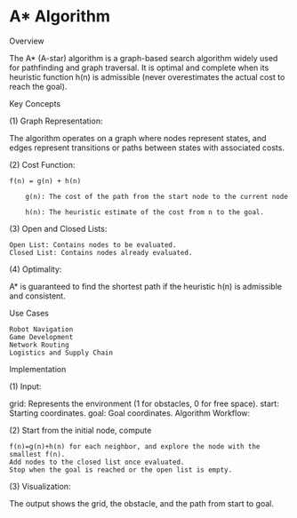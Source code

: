 # A* Algorithm

Overview

The A* (A-star) algorithm is a graph-based search algorithm widely used for pathfinding and graph traversal. It is optimal and complete when its heuristic function 
h(n) is admissible (never overestimates the actual cost to reach the goal).

Key Concepts

(1) Graph Representation:

The algorithm operates on a graph where nodes represent states, and edges represent transitions or paths between states with associated costs.

(2) Cost Function:

	f(n) = g(n) + h(n)

		g(n): The cost of the path from the start node to the current node 

		h(n): The heuristic estimate of the cost from n to the goal.

(3) Open and Closed Lists:

	Open List: Contains nodes to be evaluated.
	Closed List: Contains nodes already evaluated.

(4) Optimality:

A* is guaranteed to find the shortest path if the heuristic h(n) is admissible and consistent.

Use Cases

	Robot Navigation
	Game Development
	Network Routing
	Logistics and Supply Chain

Implementation

(1) Input:

grid: Represents the environment (1 for obstacles, 0 for free space).
start: Starting coordinates.
goal: Goal coordinates.
Algorithm Workflow:

(2) Start from the initial node, compute 

	f(n)=g(n)+h(n) for each neighbor, and explore the node with the smallest f(n).
	Add nodes to the closed list once evaluated.
	Stop when the goal is reached or the open list is empty.

(3) Visualization:

The output shows the grid, the obstacle, and the path from start to goal.

